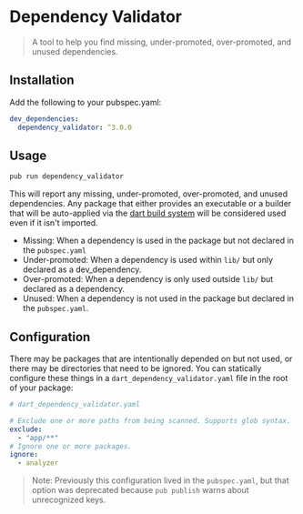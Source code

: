 # Dependency Validator

> A tool to help you find missing, under-promoted, over-promoted, and unused dependencies.

## Installation

Add the following to your pubspec.yaml:

```yaml
dev_dependencies:
  dependency_validator: ^3.0.0
```

## Usage

```bash
pub run dependency_validator
```

This will report any missing, under-promoted, over-promoted, and unused
dependencies. Any package that either provides an executable or a builder that
will be auto-applied via the [dart build system][dart-build] will be considered
used even if it isn't imported.

[dart-build]: https://github.com/dart-lang/build

- Missing: When a dependency is used in the package but not declared in the `pubspec.yaml`
- Under-promoted: When a dependency is used within `lib/` but only declared as a dev_dependency.
- Over-promoted: When a dependency is only used outside `lib/` but declared as a dependency.
- Unused: When a dependency is not used in the package but declared in the `pubspec.yaml`.

## Configuration

There may be packages that are intentionally depended on but not used, or there
may be directories that need to be ignored. You can statically configure these
things in a `dart_dependency_validator.yaml` file in the root of your package:


```yaml
# dart_dependency_validator.yaml

# Exclude one or more paths from being scanned. Supports glob syntax.
exclude:
  - "app/**"
# Ignore one or more packages.
ignore:
  - analyzer
```

> Note: Previously this configuration lived in the `pubspec.yaml`, but that
> option was deprecated because `pub publish` warns about unrecognized keys.
